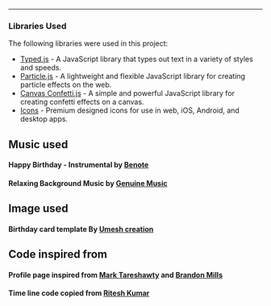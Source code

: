 
---
### Libraries Used

The following libraries were used in this project:

- [Typed.js](https://github.com/mattboldt/typed.js/) - A JavaScript library that types out text in a variety of styles and speeds.
- [Particle.js](https://github.com/VincentGarreau/particles.js/) - A lightweight and flexible JavaScript library for creating particle effects on the web.
- [Canvas Confetti.js](https://github.com/catdad/canvas-confetti) - A simple and powerful JavaScript library for creating confetti effects on a canvas.
- [Icons](https://ionic.io/ionicons) - Premium designed icons for use in web, iOS, Android, and desktop apps.

## Music used 
#### Happy Birthday - Instrumental by [Benote](https://www.youtube.com/watch?v=57jZJ2QpKRg&t=0)
#### Relaxing Background Music by  [Genuine Music](https://www.youtube.com/watch?v=PUyg3qizApw&t=0)

## Image used
#### Birthday card template By [Umesh creation](https://in.pinterest.com/pin/599330662950611760/)

## Code inspired from
#### Profile page inspired from [Mark Tareshawty](https://github.com/btmills/tarebyte.github.io) and [Brandon Mills](https://github.com/btmills)
#### Time line code copied from [Ritesh Kumar](https://codepen.io/ritz078)

